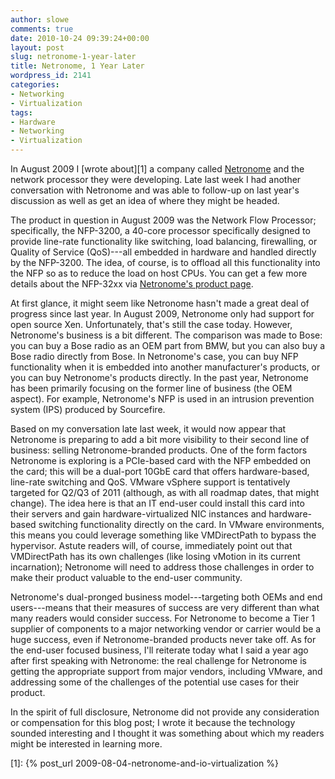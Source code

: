 ```yaml
---
author: slowe
comments: true
date: 2010-10-24 09:39:24+00:00
layout: post
slug: netronome-1-year-later
title: Netronome, 1 Year Later
wordpress_id: 2141
categories:
- Networking
- Virtualization
tags:
- Hardware
- Networking
- Virtualization
---
```


In August 2009 I [wrote about][1] a company called [Netronome](http://netronome.com/) and the network processor they were developing. Late last week I had another conversation with Netronome and was able to follow-up on last year's discussion as well as get an idea of where they might be headed.

The product in question in August 2009 was the Network Flow Processor; specifically, the NFP-3200, a 40-core processor specifically designed to provide line-rate functionality like switching, load balancing, firewalling, or Quality of Service (QoS)---all embedded in hardware and handled directly by the NFP-3200. The idea, of course, is to offload all this functionality into the NFP so as to reduce the load on host CPUs. You can get a few more details about the NFP-32xx via [Netronome's product page](http://netronome.com/pages/network-flow-processors).

At first glance, it might seem like Netronome hasn't made a great deal of progress since last year. In August 2009, Netronome only had support for open source Xen. Unfortunately, that's still the case today. However, Netronome's business is a bit different. The comparison was made to Bose: you can buy a Bose radio as an OEM part from BMW, but you can also buy a Bose radio directly from Bose. In Netronome's case, you can buy NFP functionality when it is embedded into another manufacturer's products, or you can buy Netronome's products directly. In the past year, Netronome has been primarily focusing on the former line of business (the OEM aspect). For example, Netronome's NFP is used in an intrusion prevention system (IPS) produced by Sourcefire.

Based on my conversation late last week, it would now appear that Netronome is preparing to add a bit more visibility to their second line of business: selling Netronome-branded products. One of the form factors Netronome is exploring is a PCIe-based card with the NFP embedded on the card; this will be a dual-port 10GbE card that offers hardware-based, line-rate switching and QoS. VMware vSphere support is tentatively targeted for Q2/Q3 of 2011 (although, as with all roadmap dates, that might change). The idea here is that an IT end-user could install this card into their servers and gain hardware-virtualized NIC instances and hardware-based switching functionality directly on the card. In VMware environments, this means you could leverage something like VMDirectPath to bypass the hypervisor. Astute readers will, of course, immediately point out that VMDirectPath has its own challenges (like losing vMotion in its current incarnation); Netronome will need to address those challenges in order to make their product valuable to the end-user community.

Netronome's dual-pronged business model---targeting both OEMs and end users---means that their measures of success are very different than what many readers would consider success. For Netronome to become a Tier 1 supplier of components to a major networking vendor or carrier would be a huge success, even if Netronome-branded products never take off. As for the end-user focused business, I'll reiterate today what I said a year ago after first speaking with Netronome: the real challenge for Netronome is getting the appropriate support from major vendors, including VMware, and addressing some of the challenges of the potential use cases for their product.

In the spirit of full disclosure, Netronome did not provide any consideration or compensation for this blog post; I wrote it because the technology sounded interesting and I thought it was something about which my readers might be interested in learning more.

[1]: {% post_url 2009-08-04-netronome-and-io-virtualization %}
